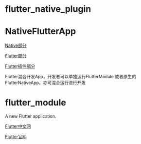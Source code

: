 # flutter_native_plugin

# NativeFlutterApp
[Native部分](https://github.com/wang709693972wei/FlutterNativeApp)

[Flutter部分](https://github.com/wang709693972wei/FlutterModule)

[Flutter插件部分](https://github.com/wang709693972wei/FlutterPlugin)

Flutter混合开发App，开发者可以单独运行FlutterModule  或者原生的FlutterNativeApp，亦可混合运行进行开发
# flutter_module

A new Flutter application.

[Flutter中文网](https://flutterchina.club/)

[Flutter官网](https://github.com/flutter/flutter)
